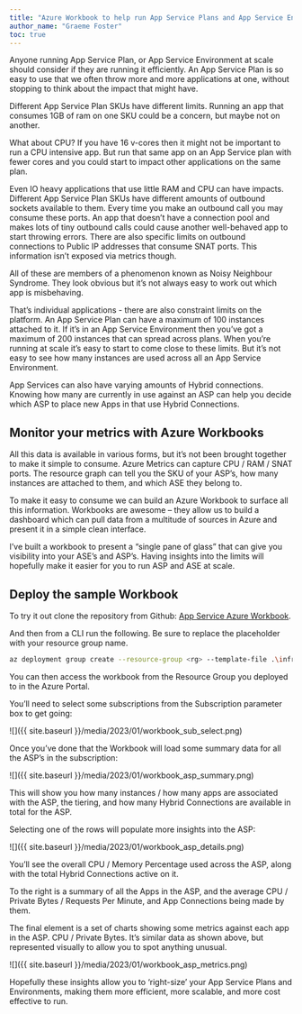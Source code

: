 ```yaml
---
title: "Azure Workbook to help run App Service Plans and App Service Environments"
author_name: "Graeme Foster"
toc: true
---
```


Anyone running App Service Plan, or App Service Environment at scale should consider if they are running it efficiently. An App Service Plan is so easy to use that we often throw more and more applications at one, without stopping to think about the impact that might have.  

Different App Service Plan SKUs have different limits. Running an app that consumes 1GB of ram on one SKU could be a concern, but maybe not on another.

What about CPU? If you have 16 v-cores then it might not be important to run a CPU intensive app. But run that same app on an App Service plan with fewer cores and you could start to impact other applications on the same plan.

Even IO heavy applications that use little RAM and CPU can have impacts. Different App Service Plan SKUs have different amounts of outbound sockets available to them. Every time you make an outbound call you may consume these ports. An app that doesn’t have a connection pool and makes lots of tiny outbound calls could cause another well-behaved app to start throwing errors. There are also specific limits on outbound connections to Public IP addresses that consume SNAT ports. This information isn’t exposed via metrics though.

All of these are members of a phenomenon known as Noisy Neighbour Syndrome. They look obvious but it’s not always easy to work out which app is misbehaving.

That’s individual applications - there are also constraint limits on the platform. An App Service Plan can have a maximum of 100 instances attached to it. If it’s in an App Service Environment then you’ve got a maximum of 200 instances that can spread across plans. When you’re running at scale it’s easy to start to come close to these limits. But it’s not easy to see how many instances are used across all an App Service Environment.

App Services can also have varying amounts of Hybrid connections. Knowing how many are currently in use against an ASP can help you decide which ASP to place new Apps in that use Hybrid Connections.

## Monitor your metrics with Azure Workbooks

All this data is available in various forms, but it’s not been brought together to make it simple to consume. Azure Metrics can capture CPU / RAM / SNAT ports. The resource graph can tell you the SKU of your ASP’s, how many instances are attached to them, and which ASE they belong to.

To make it easy to consume we can build an Azure Workbook to surface all this information. Workbooks are awesome – they allow us to build a dashboard which can pull data from a multitude of sources in Azure and present it in a simple clean interface.

I’ve built a workbook to present a “single pane of glass” that can give you visibility into your ASE’s and ASP’s. Having insights into the limits will hopefully make it easier for you to run ASP and ASE at scale.

## Deploy the sample Workbook

To try it out clone the repository from Github: [App Service Azure Workbook](https://github.com/graemefoster/AzureWorkbooks).  

And then from a CLI run the following. Be sure to replace the placeholder with your resource group name.

```bash
az deployment group create --resource-group <rg> --template-file .\infra\deploy.bicep
```

You can then access the workbook from the Resource Group you deployed to in the Azure Portal.

You’ll need to select some subscriptions from the Subscription parameter box to get going:

![]({{ site.baseurl }}/media/2023/01/workbook_sub_select.png)

Once you’ve done that the Workbook will load some summary data for all the ASP’s in the subscription:

![]({{ site.baseurl }}/media/2023/01/workbook_asp_summary.png)

This will show you how many instances / how many apps are associated with the ASP, the tiering, and how many Hybrid Connections are available in total for the ASP.

Selecting one of the rows will populate more insights into the ASP:

![]({{ site.baseurl }}/media/2023/01/workbook_asp_details.png)

You’ll see the overall CPU / Memory Percentage used across the ASP, along with the total Hybrid Connections active on it.

To the right is a summary of all the Apps in the ASP, and the average CPU / Private Bytes / Requests Per Minute, and App Connections being made by them.

The final element is a set of charts showing some metrics against each app in the ASP. CPU / Private Bytes. It’s similar data as shown above, but represented visually to allow you to spot anything unusual.

![]({{ site.baseurl }}/media/2023/01/workbook_asp_metrics.png)

Hopefully these insights allow you to ‘right-size’ your App Service Plans and Environments, making them more efficient, more scalable, and more cost effective to run.
